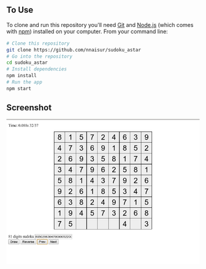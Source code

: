 ## To Use

To clone and run this repository you'll need [Git](https://git-scm.com) and [Node.js](https://nodejs.org/en/download/) (which comes with [npm](http://npmjs.com)) installed on your computer. From your command line:

```bash
# Clone this repository
git clone https://github.com/nnaisur/sudoku_astar
# Go into the repository
cd sudoku_astar
# Install dependencies
npm install
# Run the app
npm start
```
## Screenshot
![Screenshot](./Screenshot.png "Screenshot")
